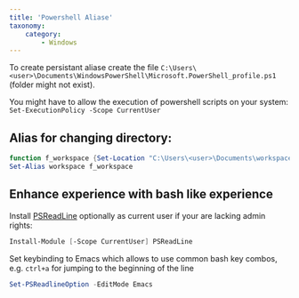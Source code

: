 ```yaml
---
title: 'Powershell Aliase'
taxonomy:
    category:
        - Windows
---
```


To create persistant aliase create the file `C:\Users\<user>\Documents\WindowsPowerShell\Microsoft.PowerShell_profile.ps1` (folder might not exist).

You might have to allow the execution of powershell scripts on your system: `Set-ExecutionPolicy -Scope CurrentUser`

## Alias for changing directory:

```powershell
function f_workspace {Set-Location "C:\Users\<user>\Documents\workspace"}
Set-Alias workspace f_workspace
```

## Enhance experience with bash like experience

Install [PSReadLine](https://github.com/lzybkr/PSReadLine) optionally as current user if your are lacking admin rights:

```powershell
Install-Module [-Scope CurrentUser] PSReadLine
```

Set keybinding to Emacs which allows to use common bash key combos, e.g. `ctrl+a` for jumping to the beginning of the line
```powershell
Set-PSReadlineOption -EditMode Emacs
```